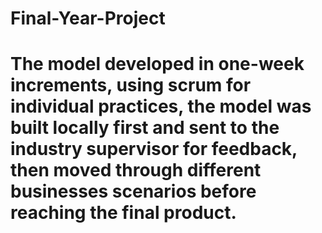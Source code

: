 # Final-Year-Project

# The model developed in one-week increments, using scrum for individual practices, the model was built locally first and sent to the industry supervisor for feedback, then moved through different businesses scenarios before reaching the final product. 
